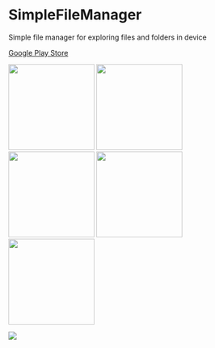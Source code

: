 # SimpleFileManager
Simple file manager for exploring files and folders in device

<a href="https://play.google.com/store/apps/details?id=mustafaozhan.github.com.simplefilemanager">Google Play Store</a>

<img src="https://s19.postimg.cc/6xkjbtl5v/unnamed.jpg" width="170px" /> <img src="https://s19.postimg.cc/ud2gh64wz/unnamed_1.jpg" width="170px" /> <img src="https://s19.postimg.cc/j1zsssy1v/unnamed_2.jpg" width="170px" /> <img src="https://s19.postimg.cc/bbt0nnvqb/unnamed_3.jpg" width="170px" /> <img src="https://s19.postimg.cc/e4m87ow2r/unnamed_4.jpg" width="170px" /> 

<img src="https://s19.postimg.cc/5c9uxr0bn/unnamed_5.jpg" /> 
